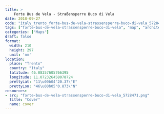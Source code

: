 ```yaml
---
title: > 
    Forte Bus de Vela - Straßensperre Buco di Vela
date: 2018-09-27
code: "italy_trento_forte-bus-de-vela-strassensperre-buco-di-vela_5728471"
tags: ["forte-bus-de-vela-strassensperre-buco-di-vela", "map", "architecture", "buildings", "Trento", "Italy"]
categories: ["Maps"]
draft: false
format:
  width: 210
  height: 297
  unit: 'mm'
location:
  place: "Trento"
  country: "Italy"
  latitude: 46.08357605766395
  longitude: 11.072326458078724
  prettyLat: "11\u00b04'20.37\"E"
  prettyLon: "46\u00b05'0.873\"N"
resources:
- src: "forte-bus-de-vela-strassensperre-buco-di-vela_5728471.png"
  title: "Cover"
  name: cover
---
```

